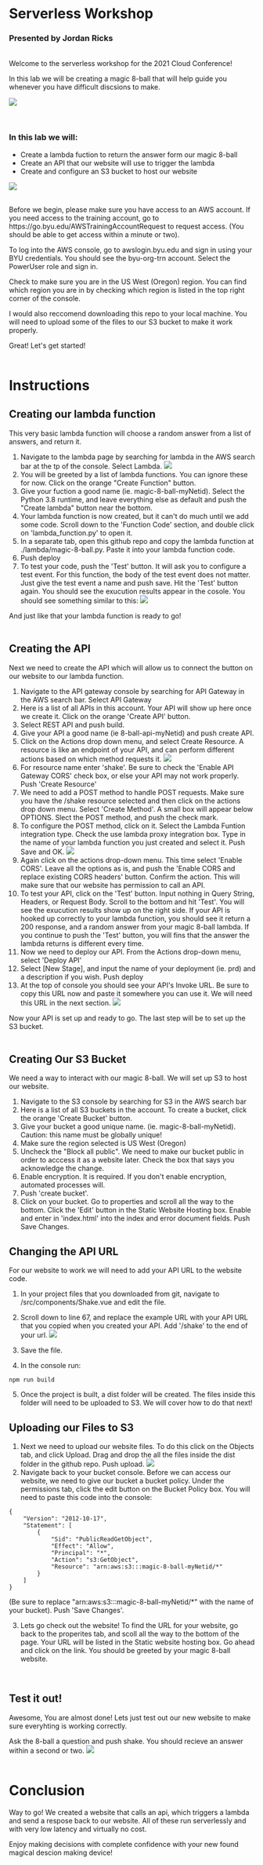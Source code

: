 # Serverless Workshop
### Presented by Jordan Ricks 

<br>
Welcome to the serverless workshop for the 2021 Cloud Conference!

In this lab we will be creating a magic 8-ball that will help guide you whenever you have difficult discsions to make.

![](./pictures/Website.png)

<br>

### In this lab we will:
* Create a lambda fuction to return the answer form our magic 8-ball
* Create an API that our website will use to trigger the lambda
* Create and configure an S3 bucket to host our website

![](./pictures/Architecture.png)

<br>
Before we begin, please make sure you have access to an AWS account. If you need access to the training account, go to https://go.byu.edu/AWSTrainingAccountRequest to request access. (You should be able to get access within a minute or two).

To log into the AWS console, go to awslogin.byu.edu and sign in using your BYU credentials. You should see the byu-org-trn account. Select the PowerUser role and sign in.

Check to make sure you are in the US West (Oregon) region. You can find which region you are in by checking which region is listed in the top right corner of the console.

I would also reccomend downloading this repo to your local machine. You will need to upload some of the files to our S3 bucket to make it work properly.


Great! Let's get started!
<br>
<br>

# Instructions

## Creating our lambda function
This very basic lambda function will choose a random answer from a list of answers, and return it.

1. Navigate to the lambda page by searching for lambda in the AWS search bar at the tp of the console. Select Lambda. ![](./pictures/Console_search.png)
2. You will be greeted by a list of lambda functions. You can ignore these for now. Click on the orange "Create Function" button.
3. Give your fuction a good name (ie. magic-8-ball-myNetid). Select the Python 3.8 runtime, and leave everything else as default and push the "Create lambda" button near the bottom.
4. Your lambda function is now created, but it can't do much until we add some code. Scroll down to the 'Function Code' section, and double click on 'lambda_function.py' to open it.
5. In a separate tab, open this github repo and copy the lambda function at ./lambda/magic-8-ball.py. Paste it into your lambda function code.
6. Push deploy
7. To test your code, push the 'Test' button. It will ask you to configure a test event. For this function, the body of the test event does not matter. Just give the test event a name and push save. Hit the 'Test' button again. You should see the exucution results appear in the cosole. You should see something similar to this: ![](./pictures/Lambda_results.png)

And just like that your lambda function is ready to go! 
<br>
<br>

## Creating the API
Next we need to create the API which will allow us to connect the button on our website to our lambda function.

1. Navigate to the API gateway console by searching for API Gateway in the AWS search bar. Select API Gateway
2. Here is a list of all APIs in this account. Your API will show up here once we create it. Click on the orange 'Create API' button.
3. Select REST API and push build.
4. Give your API a good name (ie 8-ball-api-myNetid) and push create API.
5. Click on the Actions drop down menu, and select Create Resource. A resource is like an endpoint of your API, and can perform different actions based on which method requests it. ![](./pictures/API_Actions.png)
6. For resource name enter 'shake'. Be sure to check the 'Enable API Gateway CORS' check box, or else your API may not work properly. Push 'Create Resource'
7. We need to add a POST method to handle POST requests. Make sure you have the /shake resource selected and then click on the actions drop down menu. Select 'Create Method'. A small box will appear below OPTIONS. Slect the POST method, and push the check mark. 
8. To configure the POST method, click on it. Select the Lambda Funtion integration type. Check the use lambda proxy integration box. Type in the name of your lambda function you just created and select it. Push Save and OK. ![](./pictures/API_Post.png)
9. Again click on the actions drop-down menu. This time select 'Enable CORS'. Leave all the options as is, and push the 'Enable CORS and replace existing CORS headers' button. Confirm the action. This will make sure that our website has permission to call an API.
10. To test your API, click on the 'Test' button. Input nothing in Query String, Headers, or Request Body. Scroll to the bottom and hit 'Test'. You will see the exucution results show up on the right side. If your API is hooked up correctly to your lambda function, you should see it return a 200 response, and a random answer from your magic 8-ball lambda. If you continue to push the 'Test' button, you will fins that the answer the lambda returns is different every time.
11. Now we need to deploy our API. From the Actions drop-down menu, select 'Deploy API'
12. Select [New Stage], and input the name of your deployment (ie. prd) and a description if you wish. Push deploy
13. At the top of console you should see your API's Invoke URL. Be sure to copy this URL now and paste it somewhere you can use it. We will need this URL in the next section. ![](./pictures/API_URL.png)

Now your API is set up and ready to go. The last step will be to set up the S3 bucket.
<br>
<br>

## Creating Our S3 Bucket

We need a way to interact with our magic 8-ball. We will set up S3 to host our website.

1. Navigate to the S3 console by searching for S3 in the AWS search bar
2. Here is a list of all S3 buckets in the account. To create a bucket, click the orange 'Create Bucket' button.
3. Give your bucket a good unique name. (ie. magic-8-ball-myNetid). Caution: this name must be globally unique!
4. Make sure the region selected is US West (Oregon)
5. Uncheck the "Block all public". We need to make our bucket public in order to acccess it as a website later. Check the box that says you acknowledge the change.
6. Enable encryption. It is required. If you don't enable encryption, automated processes will.
7. Push 'create bucket'.
8. Click on your bucket. Go to properties and scroll all the way to the bottom. Click the 'Edit' button in the Static Website Hosting box. Enable and enter in 'index.html' into the index and error document fields. Push Save Changes.

## Changing the API URL
For our website to work we will need to add your API URL to the website code.

1. In your project files that you downloaded from git, navigate to /src/components/Shake.vue and edit the file. 

2. Scroll down to line 67, and replace the example URL with your API URL that you copied when you created your API. Add '/shake' to the end of your url. ![](./pictures/Code_replace.png)
3. Save the file.
4. In the console run:
```
npm run build
```
5. Once the project is built, a dist folder will be created. The files inside this folder will need to be uploaded to S3. We will cover how to do that next!

## Uploading our Files to S3

1. Next we need to upload our website files. To do this click on the Objects tab, and click Upload. Drag and drop the all the files inside the dist folder in the github repo. Push upload. ![](./pictures/S3_Files.png)
2. Navigate back to your bucket console. Before we can access our website, we need to give our bucket a bucket policy. Under the permissions tab, click the edit button on the Bucket Policy box. You will need to paste this code into the console:

```
{
    "Version": "2012-10-17",
    "Statement": [
        {
            "Sid": "PublicReadGetObject",
            "Effect": "Allow",
            "Principal": "*",
            "Action": "s3:GetObject",
            "Resource": "arn:aws:s3:::magic-8-ball-myNetid/*"
        }
    ]
}
```


(Be sure to replace "arn:aws:s3:::magic-8-ball-myNetid/*" with the name of your bucket). Push 'Save Changes'.

3. Lets go check out the website! To find the URL for your website, go back to the properites tab, and scoll all the way to the bottom of the page. Your URL will be listed in the Static website hosting box. Go ahead and click on the link. You should be greeted by your magic 8-ball website.
<br>

## Test it out!
Awesome, You are almost done! Lets just test out our new website to make sure everyhting is working correctly.

Ask the 8-ball a question and push shake. You should recieve an answer within a second or two.
![](./pictures/Website.png)
<br>
<br>

# Conclusion
Way to go! We created a website that calls an api, which triggers a lambda and send a respose back to our website. All of these run serverlessly and with very low latency and virtually no cost.

Enjoy making decisions with complete confidence with your new found magical descion making device!
